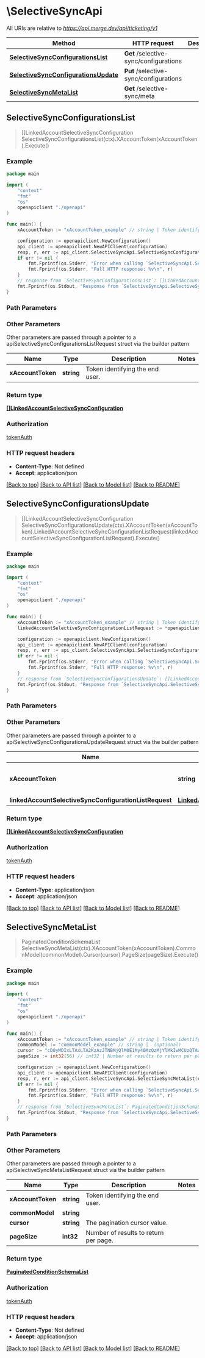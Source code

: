 # \SelectiveSyncApi

All URIs are relative to *https://api.merge.dev/api/ticketing/v1*

Method | HTTP request | Description
------------- | ------------- | -------------
[**SelectiveSyncConfigurationsList**](SelectiveSyncApi.md#SelectiveSyncConfigurationsList) | **Get** /selective-sync/configurations | 
[**SelectiveSyncConfigurationsUpdate**](SelectiveSyncApi.md#SelectiveSyncConfigurationsUpdate) | **Put** /selective-sync/configurations | 
[**SelectiveSyncMetaList**](SelectiveSyncApi.md#SelectiveSyncMetaList) | **Get** /selective-sync/meta | 



## SelectiveSyncConfigurationsList

> []LinkedAccountSelectiveSyncConfiguration SelectiveSyncConfigurationsList(ctx).XAccountToken(xAccountToken).Execute()





### Example

```go
package main

import (
    "context"
    "fmt"
    "os"
    openapiclient "./openapi"
)

func main() {
    xAccountToken := "xAccountToken_example" // string | Token identifying the end user.

    configuration := openapiclient.NewConfiguration()
    api_client := openapiclient.NewAPIClient(configuration)
    resp, r, err := api_client.SelectiveSyncApi.SelectiveSyncConfigurationsList(context.Background()).XAccountToken(xAccountToken).Execute()
    if err != nil {
        fmt.Fprintf(os.Stderr, "Error when calling `SelectiveSyncApi.SelectiveSyncConfigurationsList``: %v\n", err)
        fmt.Fprintf(os.Stderr, "Full HTTP response: %v\n", r)
    }
    // response from `SelectiveSyncConfigurationsList`: []LinkedAccountSelectiveSyncConfiguration
    fmt.Fprintf(os.Stdout, "Response from `SelectiveSyncApi.SelectiveSyncConfigurationsList`: %v\n", resp)
}
```

### Path Parameters



### Other Parameters

Other parameters are passed through a pointer to a apiSelectiveSyncConfigurationsListRequest struct via the builder pattern


Name | Type | Description  | Notes
------------- | ------------- | ------------- | -------------
 **xAccountToken** | **string** | Token identifying the end user. | 

### Return type

[**[]LinkedAccountSelectiveSyncConfiguration**](LinkedAccountSelectiveSyncConfiguration.md)

### Authorization

[tokenAuth](../README.md#tokenAuth)

### HTTP request headers

- **Content-Type**: Not defined
- **Accept**: application/json

[[Back to top]](#) [[Back to API list]](../README.md#documentation-for-api-endpoints)
[[Back to Model list]](../README.md#documentation-for-models)
[[Back to README]](../README.md)


## SelectiveSyncConfigurationsUpdate

> []LinkedAccountSelectiveSyncConfiguration SelectiveSyncConfigurationsUpdate(ctx).XAccountToken(xAccountToken).LinkedAccountSelectiveSyncConfigurationListRequest(linkedAccountSelectiveSyncConfigurationListRequest).Execute()





### Example

```go
package main

import (
    "context"
    "fmt"
    "os"
    openapiclient "./openapi"
)

func main() {
    xAccountToken := "xAccountToken_example" // string | Token identifying the end user.
    linkedAccountSelectiveSyncConfigurationListRequest := *openapiclient.NewLinkedAccountSelectiveSyncConfigurationListRequest([]openapiclient.LinkedAccountSelectiveSyncConfigurationRequest{*openapiclient.NewLinkedAccountSelectiveSyncConfigurationRequest([]openapiclient.LinkedAccountConditionRequest{*openapiclient.NewLinkedAccountConditionRequest("ConditionSchemaId_example", "Operator_example", interface{}(123))})}) // LinkedAccountSelectiveSyncConfigurationListRequest | 

    configuration := openapiclient.NewConfiguration()
    api_client := openapiclient.NewAPIClient(configuration)
    resp, r, err := api_client.SelectiveSyncApi.SelectiveSyncConfigurationsUpdate(context.Background()).XAccountToken(xAccountToken).LinkedAccountSelectiveSyncConfigurationListRequest(linkedAccountSelectiveSyncConfigurationListRequest).Execute()
    if err != nil {
        fmt.Fprintf(os.Stderr, "Error when calling `SelectiveSyncApi.SelectiveSyncConfigurationsUpdate``: %v\n", err)
        fmt.Fprintf(os.Stderr, "Full HTTP response: %v\n", r)
    }
    // response from `SelectiveSyncConfigurationsUpdate`: []LinkedAccountSelectiveSyncConfiguration
    fmt.Fprintf(os.Stdout, "Response from `SelectiveSyncApi.SelectiveSyncConfigurationsUpdate`: %v\n", resp)
}
```

### Path Parameters



### Other Parameters

Other parameters are passed through a pointer to a apiSelectiveSyncConfigurationsUpdateRequest struct via the builder pattern


Name | Type | Description  | Notes
------------- | ------------- | ------------- | -------------
 **xAccountToken** | **string** | Token identifying the end user. | 
 **linkedAccountSelectiveSyncConfigurationListRequest** | [**LinkedAccountSelectiveSyncConfigurationListRequest**](LinkedAccountSelectiveSyncConfigurationListRequest.md) |  | 

### Return type

[**[]LinkedAccountSelectiveSyncConfiguration**](LinkedAccountSelectiveSyncConfiguration.md)

### Authorization

[tokenAuth](../README.md#tokenAuth)

### HTTP request headers

- **Content-Type**: application/json
- **Accept**: application/json

[[Back to top]](#) [[Back to API list]](../README.md#documentation-for-api-endpoints)
[[Back to Model list]](../README.md#documentation-for-models)
[[Back to README]](../README.md)


## SelectiveSyncMetaList

> PaginatedConditionSchemaList SelectiveSyncMetaList(ctx).XAccountToken(xAccountToken).CommonModel(commonModel).Cursor(cursor).PageSize(pageSize).Execute()





### Example

```go
package main

import (
    "context"
    "fmt"
    "os"
    openapiclient "./openapi"
)

func main() {
    xAccountToken := "xAccountToken_example" // string | Token identifying the end user.
    commonModel := "commonModel_example" // string |  (optional)
    cursor := "cD0yMDIxLTAxLTA2KzAzJTNBMjQlM0E1My40MzQzMjYlMkIwMCUzQTAw" // string | The pagination cursor value. (optional)
    pageSize := int32(56) // int32 | Number of results to return per page. (optional)

    configuration := openapiclient.NewConfiguration()
    api_client := openapiclient.NewAPIClient(configuration)
    resp, r, err := api_client.SelectiveSyncApi.SelectiveSyncMetaList(context.Background()).XAccountToken(xAccountToken).CommonModel(commonModel).Cursor(cursor).PageSize(pageSize).Execute()
    if err != nil {
        fmt.Fprintf(os.Stderr, "Error when calling `SelectiveSyncApi.SelectiveSyncMetaList``: %v\n", err)
        fmt.Fprintf(os.Stderr, "Full HTTP response: %v\n", r)
    }
    // response from `SelectiveSyncMetaList`: PaginatedConditionSchemaList
    fmt.Fprintf(os.Stdout, "Response from `SelectiveSyncApi.SelectiveSyncMetaList`: %v\n", resp)
}
```

### Path Parameters



### Other Parameters

Other parameters are passed through a pointer to a apiSelectiveSyncMetaListRequest struct via the builder pattern


Name | Type | Description  | Notes
------------- | ------------- | ------------- | -------------
 **xAccountToken** | **string** | Token identifying the end user. | 
 **commonModel** | **string** |  | 
 **cursor** | **string** | The pagination cursor value. | 
 **pageSize** | **int32** | Number of results to return per page. | 

### Return type

[**PaginatedConditionSchemaList**](PaginatedConditionSchemaList.md)

### Authorization

[tokenAuth](../README.md#tokenAuth)

### HTTP request headers

- **Content-Type**: Not defined
- **Accept**: application/json

[[Back to top]](#) [[Back to API list]](../README.md#documentation-for-api-endpoints)
[[Back to Model list]](../README.md#documentation-for-models)
[[Back to README]](../README.md)

